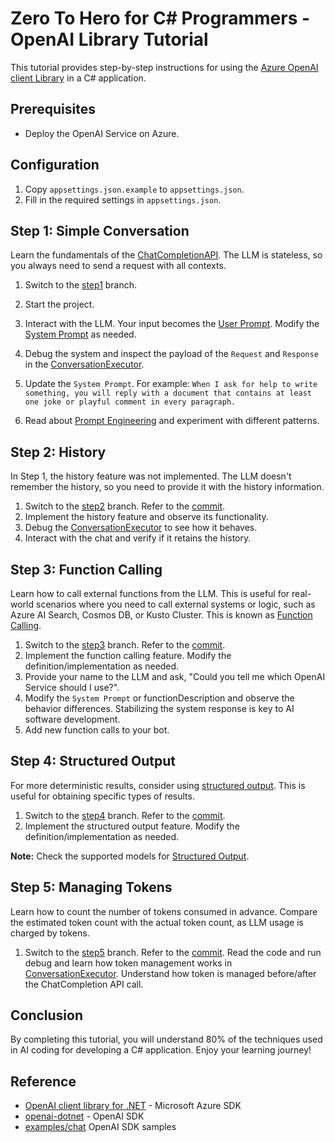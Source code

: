 # Zero To Hero for C# Programmers - OpenAI Library Tutorial

This tutorial provides step-by-step instructions for using the [Azure OpenAI client Library](https://learn.microsoft.com/en-us/dotnet/api/overview/azure/ai.openai-readme?view=azure-dotnet) in a C# application.

## Prerequisites

- Deploy the OpenAI Service on Azure.

## Configuration

1. Copy `appsettings.json.example` to `appsettings.json`.
2. Fill in the required settings in `appsettings.json`.

## Step 1: Simple Conversation

Learn the fundamentals of the [ChatCompletionAPI](https://platform.openai.com/docs/api-reference/chat/create). The LLM is stateless, so you always need to send a request with all contexts.

1. Switch to the [step1](https://github.com/TsuyoshiUshio/OpenAISDKTutorial/tree/step1) branch.
2. Start the project.
3. Interact with the LLM. Your input becomes the [User Prompt](https://blog.promptlayer.com/system-prompt-vs-user-prompt-a-comprehensive-guide-for-ai-prompts/). Modify the [System Prompt](https://learn.microsoft.com/en-us/azure/ai-services/openai/concepts/advanced-prompt-engineering) as needed.
4. Debug the system and inspect the payload of the `Request` and `Response` in the [ConversationExecutor](https://github.com/TsuyoshiUshio/OpenAISDKTutorial/blob/step1/OpenAISDKTutorial/ConversationExecutor.cs).
5. Update the `System Prompt`. For example: `When I ask for help to write something, you will reply with a document that contains at least one joke or playful comment in every paragraph.`

6. Read about [Prompt Engineering](https://platform.openai.com/docs/guides/prompt-engineering) and experiment with different patterns.

## Step 2: History

In Step 1, the history feature was not implemented. The LLM doesn't remember the history, so you need to provide it with the history information.

1. Switch to the [step2](https://github.com/TsuyoshiUshio/OpenAISDKTutorial/tree/step2) branch. Refer to the [commit](https://github.com/TsuyoshiUshio/OpenAISDKTutorial/commit/30405bd994b5e729a375bea84569c0d833eb4cae).
2. Implement the history feature and observe its functionality.
3. Debug the [ConversationExecutor](https://github.com/TsuyoshiUshio/OpenAISDKTutorial/blob/step2/OpenAISDKTutorial/ConversationExecutor.cs) to see how it behaves.
4. Interact with the chat and verify if it retains the history.

## Step 3: Function Calling

Learn how to call external functions from the LLM. This is useful for real-world scenarios where you need to call external systems or logic, such as Azure AI Search, Cosmos DB, or Kusto Cluster. This is known as [Function Calling](https://platform.openai.com/docs/guides/function-calling).

1. Switch to the [step3](https://github.com/TsuyoshiUshio/OpenAISDKTutorial/tree/step3) branch. Refer to the [commit](https://github.com/TsuyoshiUshio/OpenAISDKTutorial/commit/1cdfb160812c4dbb06918d6c24b75732191fccbf).
2. Implement the function calling feature. Modify the definition/implementation as needed.
3. Provide your name to the LLM and ask, "Could you tell me which OpenAI Service should I use?".
4. Modify the `System Prompt` or functionDescription and observe the behavior differences. Stabilizing the system response is key to AI software development.
5. Add new function calls to your bot.

## Step 4: Structured Output

For more deterministic results, consider using [structured output](https://platform.openai.com/docs/guides/structured-outputs). This is useful for obtaining specific types of results.

1. Switch to the [step4](https://github.com/TsuyoshiUshio/OpenAISDKTutorial/tree/step4) branch. Refer to the [commit](https://github.com/TsuyoshiUshio/OpenAISDKTutorial/commit/24098084a1ec672533ff38b73495688f2a497dc9).
2. Implement the structured output feature. Modify the definition/implementation as needed.

**Note:** Check the supported models for [Structured Output](https://platform.openai.com/docs/guides/structured-outputs#supported-models).

## Step 5: Managing Tokens

Learn how to count the number of tokens consumed in advance. Compare the estimated token count with the actual token count, as LLM usage is charged by tokens.

1. Switch to the [step5](https://github.com/TsuyoshiUshio/OpenAISDKTutorial/tree/step5) branch. Refer to the [commit](https://github.com/TsuyoshiUshio/OpenAISDKTutorial/commit/3b0f84f7caf67fb3f96315a2de628d33501fd113).
Read the code and run debug and learn how token management works in [ConversationExecutor](https://github.com/TsuyoshiUshio/OpenAISDKTutorial/blob/fd28d464abc4ced4baea7da5b7de5a5405784638/OpenAISDKTutorial/ConversationExecutor.cs#L56). Understand how token is managed before/after the ChatCompletion API call.

## Conclusion

By completing this tutorial, you will understand 80% of the techniques used in AI coding for developing a C# application. Enjoy your learning journey!

## Reference

* [OpenAI client library for .NET](https://learn.microsoft.com/en-us/dotnet/api/overview/azure/ai.openai-readme?view=azure-dotnet) - Microsoft Azure SDK
* [openai-dotnet](https://github.com/openai/openai-dotnet/tree/main) - OpenAI SDK
* [examples/chat](https://github.com/openai/openai-dotnet/tree/main/examples/Chat) OpenAI SDK samples

